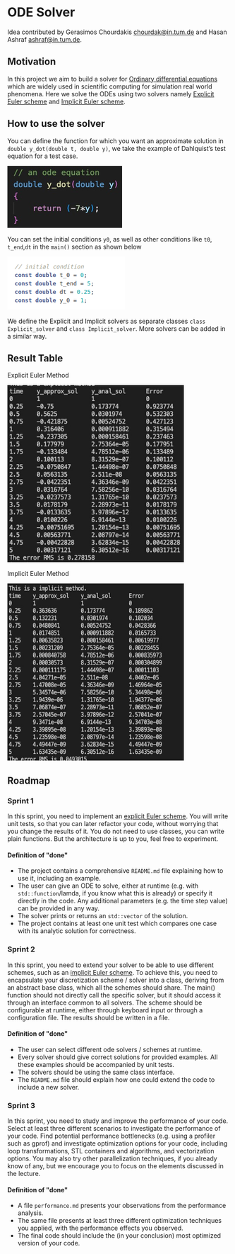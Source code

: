 # ODE Solver
Idea contributed by Gerasimos Chourdakis <chourdak@in.tum.de> and Hasan Ashraf <ashraf@in.tum.de>.


## Motivation

In this project we aim to build a solver for [Ordinary differential equations](https://en.wikipedia.org/wiki/Ordinary_differential_equation) which are widely used in scientific computing for simulation real world phenomena. 
Here we solve the ODEs using two solvers namely [Explicit Euler scheme](https://en.wikipedia.org/wiki/Euler_method) and [Implicit Euler scheme](https://en.wikipedia.org/wiki/Backward_Euler_method).

## How to use the solver

You can define the function for which you want an approximate solution in `double y_dot(double t, double y)`, we take the example of Dahlquist’s test equation for a test case. 

<img src="./images/ODEfunc.jpeg" />

You can set the initial conditions `y0`, as well as other conditions like `t0`, `t_end`,`dt` in the `main()` section as shown below

<img src="./images/initialcond.png" />

We define the Explicit and Implicit solvers as separate classes `class Explicit_solver` and `class Implicit_solver`. More solvers can be added in a similar way.

## Result Table
Explicit Euler Method

<img src="./images/explicit_table.jpeg" width="400" height="400"/>

Implicit Euler Method

<img src="./images/implicit_table.jpeg" width="400" height="400"/>



## Roadmap

### Sprint 1
In this sprint, you need to implement an [explicit Euler scheme](https://en.wikipedia.org/wiki/Euler_method).
You will write unit tests, so that you can later refactor your code,
without worrying that you change the results of it.
You do not need to use classes, you can write plain functions. But
the architecture is up to you, feel free to experiment.

#### Definition of "done"
- The project contains a comprehensive `README.md` file explaining how to use it, including an example.
- The user can give an ODE to solve, either at runtime (e.g. with `std::function`/lamda, if you know what this is already) or specify it directly in the code. Any additional parameters (e.g. the time step value) can be provided in any way.
- The solver prints or returns an `std::vector` of the solution.
- The project contains at least one unit test which compares one case with its analytic solution for correctness.

### Sprint 2
In this sprint, you need to extend your solver to be able to use different schemes,
such as an [implicit Euler scheme](https://en.wikipedia.org/wiki/Backward_Euler_method). To achieve this, you need to encapsulate your discretization scheme / solver into a class, deriving from an abstract base class, which all the schemes should share. The main() function should not directly call the specific solver, but it should access it through an interface common to all solvers. The scheme should be configurable at runtime, either through keyboard input or through a configuration file. The results should be written in a file.

#### Definition of "done"
- The user can select different ode solvers / schemes at runtime.
- Every solver should give correct solutions for provided examples. All these examples should be accompanied by unit tests.
- The solvers should be using the same class interface.
- The `README.md` file should explain how one could extend the code to include a new solver.
### Sprint 3

In this sprint, you need to study and improve the performance of your code.
Select at least three different scenarios to investigate the performance of your code.
Find potential performance bottlenecks (e.g. using a profiler such as gprof) and investigate optimization options for your code, including loop transformations, STL containers and algorithms, and vectorization options. You may also try other parallelization techniques, if you already know of any, but we encourage you to focus on the elements discussed in the lecture.

#### Definition of "done"
- A file `performance.md` presents your observations from the performance analysis.
- The same file presents at least three different optimization techniques you applied, with the performance effects you observed.
- The final code should include the (in your conclusion) most optimized version of your code.
